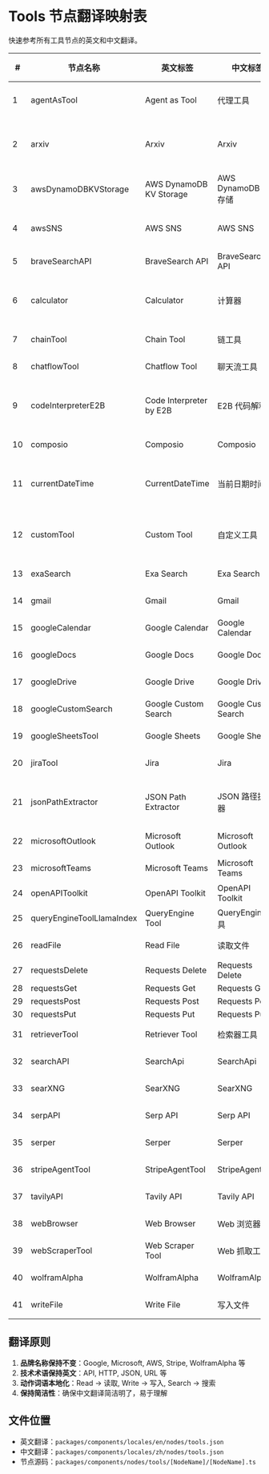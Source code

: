 # Tools 节点翻译映射表

快速参考所有工具节点的英文和中文翻译。

| #   | 节点名称                  | 英文标签                | 中文标签             | 类别      |
| --- | ------------------------- | ----------------------- | -------------------- | --------- |
| 1   | agentAsTool               | Agent as Tool           | 代理工具             | API/集成  |
| 2   | arxiv                     | Arxiv                   | Arxiv                | 学术/知识 |
| 3   | awsDynamoDBKVStorage      | AWS DynamoDB KV Storage | AWS DynamoDB KV 存储 | 云服务    |
| 4   | awsSNS                    | AWS SNS                 | AWS SNS              | 云服务    |
| 5   | braveSearchAPI            | BraveSearch API         | BraveSearch API      | 搜索      |
| 6   | calculator                | Calculator              | 计算器               | 实用工具  |
| 7   | chainTool                 | Chain Tool              | 链工具               | 集成      |
| 8   | chatflowTool              | Chatflow Tool           | 聊天流工具           | 集成      |
| 9   | codeInterpreterE2B        | Code Interpreter by E2B | E2B 代码解释器       | 实用工具  |
| 10  | composio                  | Composio                | Composio             | 集成      |
| 11  | currentDateTime           | CurrentDateTime         | 当前日期时间         | 实用工具  |
| 12  | customTool                | Custom Tool             | 自定义工具           | 实用工具  |
| 13  | exaSearch                 | Exa Search              | Exa Search           | 搜索      |
| 14  | gmail                     | Gmail                   | Gmail                | 通信      |
| 15  | googleCalendar            | Google Calendar         | Google Calendar      | 通信      |
| 16  | googleDocs                | Google Docs             | Google Docs          | 文档      |
| 17  | googleDrive               | Google Drive            | Google Drive         | 文件      |
| 18  | googleCustomSearch        | Google Custom Search    | Google Custom Search | 搜索      |
| 19  | googleSheetsTool          | Google Sheets           | Google Sheets        | 文档      |
| 20  | jiraTool                  | Jira                    | Jira                 | 协作      |
| 21  | jsonPathExtractor         | JSON Path Extractor     | JSON 路径提取器      | 实用工具  |
| 22  | microsoftOutlook          | Microsoft Outlook       | Microsoft Outlook    | 通信      |
| 23  | microsoftTeams            | Microsoft Teams         | Microsoft Teams      | 通信      |
| 24  | openAPIToolkit            | OpenAPI Toolkit         | OpenAPI Toolkit      | API       |
| 25  | queryEngineToolLlamaIndex | QueryEngine Tool        | QueryEngine 工具     | 集成      |
| 26  | readFile                  | Read File               | 读取文件             | 文件      |
| 27  | requestsDelete            | Requests Delete         | Requests Delete      | API       |
| 28  | requestsGet               | Requests Get            | Requests Get         | API       |
| 29  | requestsPost              | Requests Post           | Requests Post        | API       |
| 30  | requestsPut               | Requests Put            | Requests Put         | API       |
| 31  | retrieverTool             | Retriever Tool          | 检索器工具           | 集成      |
| 32  | searchAPI                 | SearchApi               | SearchApi            | 搜索      |
| 33  | searXNG                   | SearXNG                 | SearXNG              | 搜索      |
| 34  | serpAPI                   | Serp API                | Serp API             | 搜索      |
| 35  | serper                    | Serper                  | Serper               | 搜索      |
| 36  | stripeAgentTool           | StripeAgentTool         | StripeAgentTool      | 支付      |
| 37  | tavilyAPI                 | Tavily API              | Tavily API           | 搜索      |
| 38  | webBrowser                | Web Browser             | Web 浏览器           | 网络      |
| 39  | webScraperTool            | Web Scraper Tool        | Web 抓取工具         | 网络      |
| 40  | wolframAlpha              | WolframAlpha            | WolframAlpha         | 知识      |
| 41  | writeFile                 | Write File              | 写入文件             | 文件      |

## 翻译原则

1. **品牌名称保持不变**：Google, Microsoft, AWS, Stripe, WolframAlpha 等
2. **技术术语保持英文**：API, HTTP, JSON, URL 等
3. **动作词语本地化**：Read → 读取, Write → 写入, Search → 搜索
4. **保持简洁性**：确保中文翻译简洁明了，易于理解

## 文件位置

-   英文翻译：`packages/components/locales/en/nodes/tools.json`
-   中文翻译：`packages/components/locales/zh/nodes/tools.json`
-   节点源码：`packages/components/nodes/tools/[NodeName]/[NodeName].ts`
